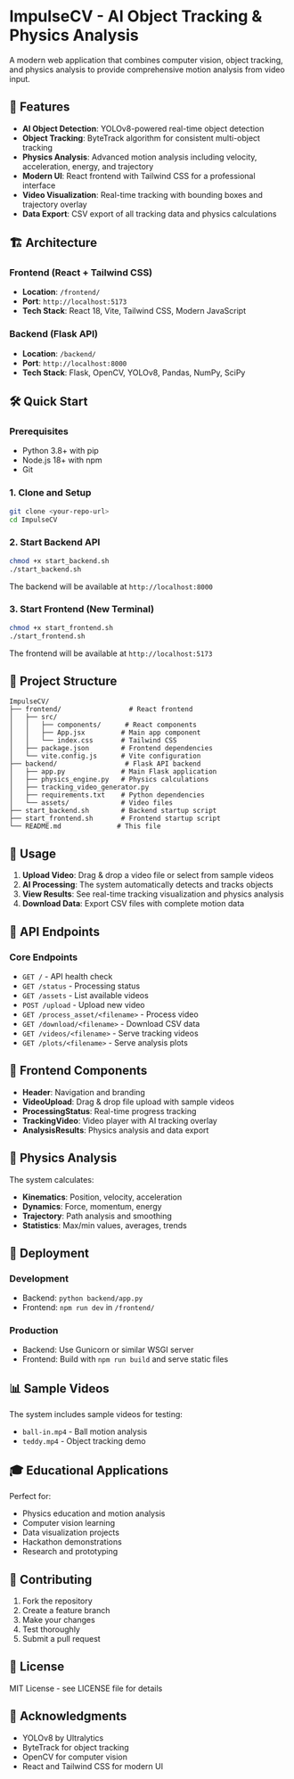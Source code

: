 # ImpulseCV - AI Object Tracking & Physics Analysis

A modern web application that combines computer vision, object tracking, and physics analysis to provide comprehensive motion analysis from video input.

## 🚀 Features

- **AI Object Detection**: YOLOv8-powered real-time object detection
- **Object Tracking**: ByteTrack algorithm for consistent multi-object tracking
- **Physics Analysis**: Advanced motion analysis including velocity, acceleration, energy, and trajectory
- **Modern UI**: React frontend with Tailwind CSS for a professional interface
- **Video Visualization**: Real-time tracking with bounding boxes and trajectory overlay
- **Data Export**: CSV export of all tracking data and physics calculations

## 🏗️ Architecture

### Frontend (React + Tailwind CSS)
- **Location**: `/frontend/`
- **Port**: `http://localhost:5173`
- **Tech Stack**: React 18, Vite, Tailwind CSS, Modern JavaScript

### Backend (Flask API)
- **Location**: `/backend/`
- **Port**: `http://localhost:8000`
- **Tech Stack**: Flask, OpenCV, YOLOv8, Pandas, NumPy, SciPy

## 🛠️ Quick Start

### Prerequisites
- Python 3.8+ with pip
- Node.js 18+ with npm
- Git

### 1. Clone and Setup
```bash
git clone <your-repo-url>
cd ImpulseCV
```

### 2. Start Backend API
```bash
chmod +x start_backend.sh
./start_backend.sh
```
The backend will be available at `http://localhost:8000`

### 3. Start Frontend (New Terminal)
```bash
chmod +x start_frontend.sh
./start_frontend.sh
```
The frontend will be available at `http://localhost:5173`

## 📁 Project Structure

```
ImpulseCV/
├── frontend/                 # React frontend
│   ├── src/
│   │   ├── components/      # React components
│   │   ├── App.jsx         # Main app component
│   │   └── index.css       # Tailwind CSS
│   ├── package.json        # Frontend dependencies
│   └── vite.config.js      # Vite configuration
├── backend/                 # Flask API backend
│   ├── app.py              # Main Flask application
│   ├── physics_engine.py   # Physics calculations
│   ├── tracking_video_generator.py
│   ├── requirements.txt    # Python dependencies
│   └── assets/             # Video files
├── start_backend.sh        # Backend startup script
├── start_frontend.sh       # Frontend startup script
└── README.md              # This file
```

## 🎯 Usage

1. **Upload Video**: Drag & drop a video file or select from sample videos
2. **AI Processing**: The system automatically detects and tracks objects
3. **View Results**: See real-time tracking visualization and physics analysis
4. **Download Data**: Export CSV files with complete motion data

## 🔧 API Endpoints

### Core Endpoints
- `GET /` - API health check
- `GET /status` - Processing status
- `GET /assets` - List available videos
- `POST /upload` - Upload new video
- `GET /process_asset/<filename>` - Process video
- `GET /download/<filename>` - Download CSV data
- `GET /videos/<filename>` - Serve tracking videos
- `GET /plots/<filename>` - Serve analysis plots

## 🎨 Frontend Components

- **Header**: Navigation and branding
- **VideoUpload**: Drag & drop file upload with sample videos
- **ProcessingStatus**: Real-time progress tracking
- **TrackingVideo**: Video player with AI tracking overlay
- **AnalysisResults**: Physics analysis and data export

## 🔬 Physics Analysis

The system calculates:
- **Kinematics**: Position, velocity, acceleration
- **Dynamics**: Force, momentum, energy
- **Trajectory**: Path analysis and smoothing
- **Statistics**: Max/min values, averages, trends

## 🚀 Deployment

### Development
- Backend: `python backend/app.py`
- Frontend: `npm run dev` in `/frontend/`

### Production
- Backend: Use Gunicorn or similar WSGI server
- Frontend: Build with `npm run build` and serve static files

## 📊 Sample Videos

The system includes sample videos for testing:
- `ball-in.mp4` - Ball motion analysis
- `teddy.mp4` - Object tracking demo

## 🎓 Educational Applications

Perfect for:
- Physics education and motion analysis
- Computer vision learning
- Data visualization projects
- Hackathon demonstrations
- Research and prototyping

## 🤝 Contributing

1. Fork the repository
2. Create a feature branch
3. Make your changes
4. Test thoroughly
5. Submit a pull request

## 📄 License

MIT License - see LICENSE file for details

## 🙏 Acknowledgments

- YOLOv8 by Ultralytics
- ByteTrack for object tracking
- OpenCV for computer vision
- React and Tailwind CSS for modern UI
